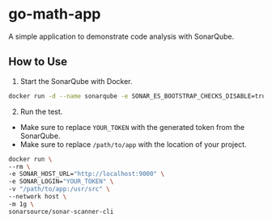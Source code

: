 # go-math-app

A simple application to demonstrate code analysis with SonarQube.

## How to Use

1. Start the SonarQube with Docker.

```sh
docker run -d --name sonarqube -e SONAR_ES_BOOTSTRAP_CHECKS_DISABLE=true -m 2g -p 9000:9000 sonarqube:9.9.1-community
```

2. Run the test.

- Make sure to replace `YOUR_TOKEN` with the generated token from the SonarQube.
- Make sure to replace `/path/to/app` with the location of your project.

```sh
docker run \
--rm \
-e SONAR_HOST_URL="http://localhost:9000" \
-e SONAR_LOGIN="YOUR_TOKEN" \
-v "/path/to/app:/usr/src" \
--network host \
-m 1g \
sonarsource/sonar-scanner-cli
```

